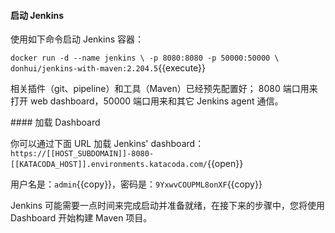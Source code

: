 #### 启动 Jenkins
使用如下命令启动 Jenkins 容器：

`docker run -d --name jenkins \
    -p 8080:8080 -p 50000:50000 \
    donhui/jenkins-with-maven:2.204.5`{{execute}}

相关插件（git、pipeline）和工具（Maven）已经预先配置好；
8080 端口用来打开 web dashboard，50000 端口用来和其它 Jenkins agent 通信。

#### 加载 Dashboard

你可以通过下面 URL 加载 Jenkins' dashboard：`https://[[HOST_SUBDOMAIN]]-8080-[[KATACODA_HOST]].environments.katacoda.com/`{{open}}

用户名是：`admin`{{copy}}，密码是：`9YxwvCOUPML8onXF`{{copy}}

Jenkins 可能需要一点时间来完成启动并准备就绪，在接下来的步骤中，您将使用 Dashboard 开始构建 Maven 项目。
